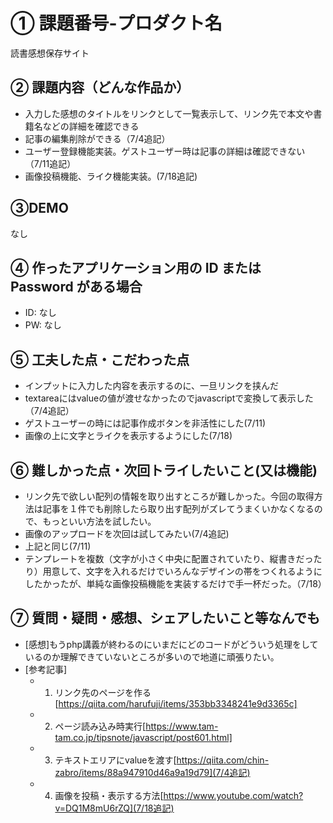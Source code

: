 # ① 課題番号-プロダクト名

読書感想保存サイト

## ② 課題内容（どんな作品か）

- 入力した感想のタイトルをリンクとして一覧表示して、リンク先で本文や書籍名などの詳細を確認できる
- 記事の編集削除ができる（7/4追記）
- ユーザー登録機能実装。ゲストユーザー時は記事の詳細は確認できない（7/11追記）
- 画像投稿機能、ライク機能実装。(7/18追記)

## ③DEMO

なし

## ④ 作ったアプリケーション用の ID または Password がある場合

- ID: なし
- PW: なし

## ⑤ 工夫した点・こだわった点

- インプットに入力した内容を表示するのに、一旦リンクを挟んだ
- textareaにはvalueの値が渡せなかったのでjavascriptで変換して表示した（7/4追記）
- ゲストユーザーの時には記事作成ボタンを非活性にした(7/11)
- 画像の上に文字とライクを表示するようにした(7/18)

## ⑥ 難しかった点・次回トライしたいこと(又は機能)

- リンク先で欲しい配列の情報を取り出すところが難しかった。今回の取得方法は記事を１件でも削除したら取り出す配列がズレてうまくいかなくなるので、もっといい方法を試したい。
- 画像のアップロードを次回は試してみたい(7/4追記)
- 上記と同じ(7/11)
- テンプレートを複数（文字が小さく中央に配置されていたり、縦書きだったり）用意して、文字を入れるだけでいろんなデザインの帯をつくれるようにしたかったが、単純な画像投稿機能を実装するだけで手一杯だった。（7/18）

## ⑦ 質問・疑問・感想、シェアしたいこと等なんでも

- [感想]もうphp講義が終わるのにいまだにどのコードがどういう処理をしているのか理解できていないところが多いので地道に頑張りたい。
- [参考記事]
  - 1. リンク先のページを作る[https://qiita.com/harufuji/items/353bb3348241e9d3365c]
  - 2. ページ読み込み時実行[https://www.tam-tam.co.jp/tipsnote/javascript/post601.html]
  - 3. テキストエリアにvalueを渡す[https://qiita.com/chin-zabro/items/88a947910d46a9a19d79](7/4追記)
  - 4. 画像を投稿・表示する方法[https://www.youtube.com/watch?v=DQ1M8mU6rZQ](7/18追記)
